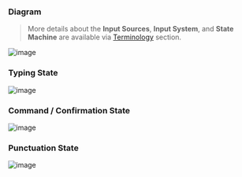 ### Diagram

> More details about the **Input Sources**, **Input System**, and **State Machine** are available via [Terminology](https://github.com/andrewsng/assistive-technology/wiki/Terminology) section.

![image](https://user-images.githubusercontent.com/43076320/236088252-cf3aedf0-7a0e-4cc9-9b35-c8b8badd3b48.png)

### Typing State
![image](https://user-images.githubusercontent.com/43076320/236088144-a815fcb8-e789-45e9-9255-3df13b85c274.png)

### Command / Confirmation State
![image](https://user-images.githubusercontent.com/43076320/236088067-975a6af7-bb5e-4ea1-8769-fec8f1445970.png)


### Punctuation State
![image](https://user-images.githubusercontent.com/43076320/236088106-9104bec0-174a-4850-9812-c01a9200a2e4.png)


